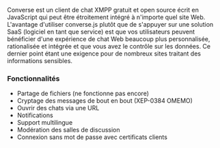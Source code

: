 Converse est un client de chat XMPP gratuit et open source écrit en JavaScript qui peut être étroitement intégré à n'importe quel site Web.
L'avantage d'utiliser converse.js plutôt que de s'appuyer sur une solution SaaS (logiciel en tant que service) est que vos utilisateurs peuvent bénéficier d'une expérience de chat Web beaucoup plus personnalisée, rationalisée et intégrée et que vous avez le contrôle sur les données. Ce dernier point étant une exigence pour de nombreux sites traitant des informations sensibles.

### Fonctionnalités

- Partage de fichiers (ne fonctionne pas encore)
- Cryptage des messages de bout en bout (XEP-0384 OMEMO)
- Ouvrir des chats via une URL
- Notifications
- Support multilingue
- Modération des salles de discussion
- Connexion sans mot de passe avec certificats clients
